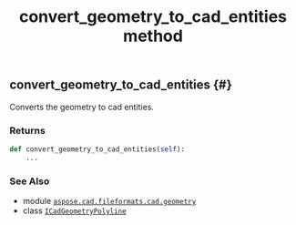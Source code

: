 ﻿---
title: convert_geometry_to_cad_entities method
second_title: Aspose.CAD for Python via .NET API References
description: 
type: docs
weight: 30
url: /python-net/aspose.cad.fileformats.cad.geometry/icadgeometrypolyline/convert_geometry_to_cad_entities/
is_root: false
---

## convert_geometry_to_cad_entities {#}

Converts the geometry to cad entities.


### Returns 





```python
def convert_geometry_to_cad_entities(self):
    ...
```





### See Also
* module [`aspose.cad.fileformats.cad.geometry`](../../)
* class [`ICadGeometryPolyline`](/cad/python-net/aspose.cad.fileformats.cad.geometry/icadgeometrypolyline)
